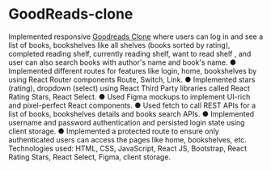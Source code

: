# GoodReads-clone
Implemented responsive [Goodreads Clone]('https://bookhubsruthi.ccbp.tech/') where users can log in and see a list of books,
bookshelves like all shelves (books sorted by rating), completed reading shelf, currently
reading shelf, want to read shelf , and user can also search books with author's name and
book's name.
● Implemented different routes for features like login, home, bookshelves by using
React Router components Route, Switch, Link.
● Implemented stars (rating), dropdown (select) using React Third Party libraries called
React Rating Stars, React Select.
● Used Figma mockups to implement UI-rich and pixel-perfect React components.
● Used fetch to call REST APIs for a list of books, bookshelves details and books
search APIs.
● Implemented username and password authentication and persisted login state using
client storage.
● Implemented a protected route to ensure only authenticated users can access the pages
like home, bookshelves, etc.
Technologies used: HTML, CSS, JavaScript, React JS, Bootstrap, React Rating Stars, React
Select, Figma, client storage.
